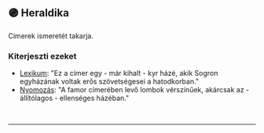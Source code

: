 ## 🟣 Heraldika

Címerek ismeretét takarja.

### Kiterjeszti ezeket

- [Lexikum](../kepzettsegek.szekunder/lexikum.md): "Ez a címer egy - már kihalt - kyr házé, akik Sogron egyházának voltak erős szövetségesei a hatodkorban."
- [Nyomozás](../kepzettsegek.primer.altalanos/nyomozas.md): "A famor címerében levő lombok vérszínűek, akárcsak az - állítólagos - ellenséges házéban."

<br />

---
